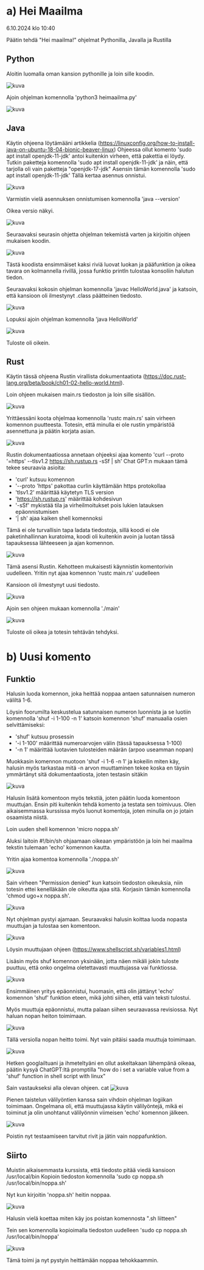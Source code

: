 # a) Hei Maailma

6.10.2024 klo 10:40

Päätin tehdä "Hei maailma!" ohjelmat Pythonilla, Javalla ja Rustilla

## Python

Aloitin luomalla oman kansion pythonille ja loin sille koodin.

![kuva](https://github.com/user-attachments/assets/65a9c634-cd75-440a-b4f7-45aa6757b5b8)

Ajoin ohjelman komennolla 'python3 heimaailma.py'


![kuva](https://github.com/user-attachments/assets/b6b03026-ea87-4238-ae27-f63db86419bd)


## Java

Käytin ohjeena löytämääni artikkelia (https://linuxconfig.org/how-to-install-java-on-ubuntu-18-04-bionic-beaver-linux)
Ohjeessa ollut komento 'sudo apt install openjdk-11-jdk' antoi kuitenkin virheen, että pakettia ei löydy.
Tutkin paketteja komennolla 'sudo apt install openjdk-11-jdk' ja näin, että tarjolla oli vain paketteja "openjdk-17-jdk"
Asensin tämän komennolla 'sudo apt install openjdk-11-jdk'
Tällä kertaa asennus onnistui.

![kuva](https://github.com/user-attachments/assets/b98583a6-f802-4de0-99be-25f8309cc93c)

Varmistin vielä asennuksen onnistumisen komennolla 'java --version'

Oikea versio näkyi.

![kuva](https://github.com/user-attachments/assets/ff1d483b-4db4-4e8e-9bf7-e12594aa6ef0)

Seuraavaksi seurasin ohjetta ohjelman tekemistä varten ja kirjoitin ohjeen mukaisen koodin.

![kuva](https://github.com/user-attachments/assets/f046f400-a35a-4840-b769-039a51e9984a)

Tästä koodista ensimmäiset kaksi riviä luovat luokan ja pääfunktion ja oikea tavara on kolmannella rivillä, jossa funktio println tulostaa konsoliin halutun tiedon.

Seuraavaksi kokosin ohjelman komennolla 'javac HelloWorld.java' ja katsoin, että kansioon oli ilmestynyt .class päätteinen tiedosto.

![kuva](https://github.com/user-attachments/assets/6584c925-a617-44d9-8faa-b8e4ceb65b60)

Lopuksi ajoin ohjelman komennolla 'java HelloWorld'

![kuva](https://github.com/user-attachments/assets/eb849ec9-f889-4e8e-aac1-2987ace4758f)

Tuloste oli oikein.

## Rust

Käytin tässä ohjeena Rustin virallista dokumentaatiota (https://doc.rust-lang.org/beta/book/ch01-02-hello-world.html).

Loin ohjeen mukaisen main.rs tiedoston ja loin sille sisällön.

![kuva](https://github.com/user-attachments/assets/7016b472-a249-47c1-9881-16d0fb970186)

Yrittäessäni koota ohjelmaa komennolla 'rustc main.rs' sain virheen komennon puutteesta. Totesin, että minulla ei ole rustin ympäristöä asennettuna ja päätin korjata asian.

![kuva](https://github.com/user-attachments/assets/16bd1156-f5f9-4a42-9c85-be61e4a04545)

Rustin dokumentaatiossa annetaan ohjeeksi ajaa komento 'curl --proto '=https' --tlsv1.2 https://sh.rustup.rs -sSf | sh'
Chat GPT:n mukaan tämä tekee seuraavia asioita:
- 'curl' kutsuu komennon
- '--proto 'https' pakottaa curlin käyttämään https protokollaa
- 'tlsv1.2' määrittää käytetyn TLS version
- 'https://sh.rustup.rs' määrittää kohdesivun
- '-sSf' mykistää tila ja virheilmoitukset pois lukien latauksen epäonnistumisen
- '| sh' ajaa kaiken shell komennoksi

Tämä ei ole turvallisin tapa ladata tiedostoja, sillä koodi ei ole paketinhallinnan kuratoima, koodi oli kuitenkin avoin ja luotan tässä tapauksessa lähteeseen ja ajan komennon.

![kuva](https://github.com/user-attachments/assets/e63ab044-fc18-442c-acfd-74299cc21d69)

Tämä asensi Rustin. Kehotteen mukaisesti käynnistin komentorivin uudelleen.
Yritin nyt ajaa komennon 'rustc main.rs' uudelleen

Kansioon oli ilmestynyt uusi tiedosto.

![kuva](https://github.com/user-attachments/assets/cecde3c2-0f69-406c-89a9-c626ee03c3ac)


Ajoin sen ohjeen mukaan komennolla './main'

![kuva](https://github.com/user-attachments/assets/8770121b-98d8-4691-8c6d-c7863a44cdbf)

Tuloste oli oikea ja totesin tehtävän tehdyksi.

# b) Uusi komento

## Funktio

Halusin luoda komennon, joka heittää noppaa antaen satunnaisen numeron väliltä 1-6.

Löysin foorumilta keskustelua satunnaisen numeron luonnista ja se luotiin komennolla 'shuf -i 1-100 -n 1' katsoin komennon 'shuf' manuaalia osien selvittämiseksi:
- 'shuf' kutsuu prosessin
- '-i 1-100' määrittää numeroarvojen välin (tässä tapauksessa 1-100)
- '-n 1' määrittää luotavien tulosteiden määrän (arpoo useamman nopan)

Muokkasin komennon muotoon 'shuf -i 1-6 -n 1' ja kokeilin miten käy, halusin myös tarkastaa mitä -n arvon muuttaminen tekee koska en täysin ymmärtänyt sitä dokumentaatiosta, joten testasin sitäkin

![kuva](https://github.com/user-attachments/assets/eced423e-b9da-4684-980d-1f9dabbc51c6)

Halusin lisätä komentoon myös tekstiä, joten päätin luoda komentoon muuttujan.
Ensin piti kuitenkin tehdä komento ja testata sen toimivuus.
Olen aikaisemmassa kurssissa myös luonut komentoja, joten minulla on jo jotain osaamista niistä.

Loin uuden shell komennon 'micro noppa.sh'

Aluksi laitoin #!/bin/sh ohjaamaan oikeaan ympäristöön ja loin hei maailma tekstin tulemaan 'echo' komennon kautta.

Yritin ajaa komentoa komennolla './noppa.sh'

![kuva](https://github.com/user-attachments/assets/a1579005-031d-4fd8-b29f-a756551bb364)

Sain virheen "Permission denied" kun katsoin tiedoston oikeuksia, niin totesin ettei kenelläkään ole oikeutta ajaa sitä. Korjasin tämän komennolla 'chmod ugo+x noppa.sh'.

![kuva](https://github.com/user-attachments/assets/2c785dd5-2642-4b9f-ade2-ab69e3006a26)

Nyt ohjelman pystyi ajamaan. Seuraavaksi halusin koittaa luoda nopasta muuttujan ja tulostaa sen komentoon.

![kuva](https://github.com/user-attachments/assets/0aea1585-27eb-4650-89a8-8da4f142663a)

Löysin muuttujaan ohjeen (https://www.shellscript.sh/variables1.html)

Lisäsin myös shuf komennon yksinään, jotta näen mikäli jokin tuloste puuttuu, että onko ongelma oletettavasti muuttujassa vai funktiossa.

![kuva](https://github.com/user-attachments/assets/e64b70ec-a1fd-4819-b5f1-60e80f637652)

Ensimmäinen yritys epäonnistui, huomasin, että olin jättänyt 'echo' komennon 'shuf' funktion eteen, mikä johti siihen, että vain teksti tulostui.

Myös muuttuja epäonnistui, mutta palaan siihen seuraavassa revisiossa. Nyt haluan nopan heiton toimimaan.

![kuva](https://github.com/user-attachments/assets/832e018f-1477-4b59-8d7f-c5b094b139c9)

Tällä versiolla nopan heitto toimi. Nyt vain pitäisi saada muuttuja toimimaan.

![kuva](https://github.com/user-attachments/assets/5d142422-42db-418d-a667-c468a962194d)

Hetken googlailtuani ja ihmeteltyäni en ollut askeltakaan lähempänä oikeaa, päätin kysyä ChatGPT:ltä promptilla "how do i set a variable value from a 'shuf' function in shell script with linux"

Sain vastaukseksi alla olevan ohjeen.
cat 
![kuva](https://github.com/user-attachments/assets/e55dbcc9-a55c-44d2-8438-e453dffc4818)

Pienen taistelun välilyöntien kanssa sain vihdoin ohjelman logiikan toimimaan. 
Ongelmana oli, että muuttujassa käytin välilyöntejä, mikä ei toiminut ja olin unohtanut välilyönnin viimeisen 'echo' komennon jälkeen.

![kuva](https://github.com/user-attachments/assets/c8f20e13-92ba-4691-a451-f1b85167dad1)

Poistin nyt testaamiseen tarvitut rivit ja jätin vain noppafunktion.

## Siirto

Muistin aikaisemmasta kurssista, että tiedosto pitää viedä kansioon /usr/local/bin
Kopioin tiedoston komennolla 'sudo cp noppa.sh /usr/local/bin/noppa.sh'

Nyt kun kirjoitin 'noppa.sh' heitin noppaa.

![kuva](https://github.com/user-attachments/assets/5b2d3152-9352-456f-a5fe-216a33eb4ca7)

Halusin vielä koettaa miten käy jos poistan komennosta ".sh liitteen"

Tein sen komennolla kopioimalla tiedoston uudelleen 'sudo cp noppa.sh /usr/local/bin/noppa'

![kuva](https://github.com/user-attachments/assets/c568b162-fd9c-4def-80ad-ac6a581a379b)

Tämä toimi ja nyt pystyin heittämään noppaa tehokkaammin.

